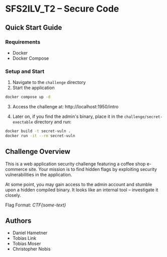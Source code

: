 # SFS2ILV_T2 – Secure Code

## Quick Start Guide

### Requirements
- Docker
- Docker Compose

### Setup and Start
1. Navigate to the `challenge` directory
2. Start the application
```bash
docker compose up -d
```
3. Access the challenge at: http://localhost:1950/intro

4. Later on, if you find the admin's binary, place it in the `challenge/secret-exectable` directory and run:

```bash
docker build -t secret-vuln .
docker run -it --rm secret-vuln
```

## Challenge Overview
This is a web application security challenge featuring a coffee shop e-commerce site. Your mission is to find hidden flags by exploiting security vulnerabilities in the application.

At some point, you may gain access to the admin account and stumble upon a hidden compiled binary. It looks like an internal tool – investigate it closely.

Flag Format: *CTF{some-text}*

## Authors

- Daniel Hametner
- Tobias Link
- Tobias Moser
- Christopher Nobis

